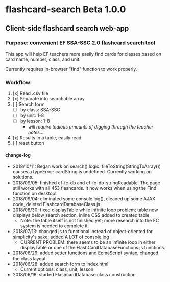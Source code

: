 # flashcard-search Beta 1.0.0
## Client-side flashcard search web-app
### Purpose: convenient EF SSA-SSC 2.0 flashcard search tool

This app will help EF teachers more easily find cards for classes based on card name, number, class, and unit.

Currently requires in-browser "find" function to work properly.

### Workflow:
1. [x] Read .csv file
2. [x] Separate into searchable array
3. [ ] Search form
    * [ ] by class: SSA-SSC
    * [ ] by unit: 1-8
    * [ ] by lesson: 1-8
       * _will require tedious amounts of digging through the teacher notes..._
4. [x] Results In a table, easily read
5. [ ] reset button

#### change-log
- 2018/10/11: Began work on search() logic. fileToString(StringToArray()) causes a typeError: cardString is undefined. Currently working on solutions.
- 2018/09/05: finished ef-fc-db and ef-fc-db-stringReadable. The page still works with all 453 flashcards. It now works when using the Find function on desktop!
- 2018/09/04: eliminated some console.log(), cleaned up some AJAX code, deleted FlashcardDatabaseClass.js
- 2018/08/30: fixed displayTable while infinite loop problem; table now displays below search section. inline CSS added to created table.
   - Note: the table itself is not finished yet; more research into the FC system is needed to complete it.
- 2018/07/13: changed js to functional instead of object-oriented for simplicity's sake; added A LOT of console.log
   - CURRENT PROBLEM: there seems to be an infinite loop in either displayTable or one of the FlashCardDatabaseFunctions.js functions.
- 2018/06/29: added setter functions and EcmaScript syntax, changed the class layout
- 2018/06/28: added search form to index.html
	- Current options: class, unit, lesson
- 2018/06/18: started FlashcardDatabase class construction